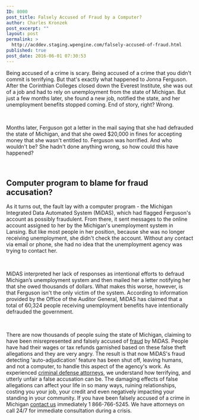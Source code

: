 ```yaml
---
ID: 8000
post_title: Falsely Accused of Fraud by a Computer?
author: Charles Kronzek
post_excerpt: ""
layout: post
permalink: >
  http://acddev.staging.wpengine.com/falsely-accused-of-fraud.html
published: true
post_date: 2016-06-01 07:30:53
---
```

<span style="font-weight: 400;">Being accused of a crime is scary. Being accused of a crime that you didn't commit is terrifying. But that's exactly what happened to Jonna Ferguson. After the Corinthian Colleges closed down the Everest Institute, she was out of a job and had to rely on unemployment from the state of Michigan. But just a few months later, she found a new job, notified the state, and her unemployment benefits stopped coming. End of story, right? Wrong.</span>

&nbsp;

<span style="font-weight: 400;">Months later, Ferguson got a letter in the mail saying that she had defrauded the state of Michigan, and that she owed $20,000 in fines for accepting money that she wasn't entitled to. Ferguson was horrified. And who wouldn't be? She hadn't done anything wrong, so how could this have happened?</span>

&nbsp;

<h2>Computer program to blame for fraud accusation?</h2>

<span style="font-weight: 400;">As it turns out, the fault lay with a computer program - the Michigan Integrated Data Automated System (MiDAS), which had flagged Ferguson's account as possibly fraudulent. From there, it sent messages to the online account assigned to her by the Michigan's unemployment system in Lansing. But like most people in her position, because she was no longer receiving unemployment, she didn't check the account. Without any contact via email or phone, she had no idea that the unemployment agency was trying to contact her.</span>

&nbsp;

<span style="font-weight: 400;">MiDAS interpreted her lack of responses as intentional efforts to defraud Michigan’s unemployment system and then mailed her a letter notifying her that she owed thousands of dollars. What makes this worse, however, is that Ferguson isn't the only victim of the system. According to information provided by the Office of the Auditor General, MiDAS has claimed that a total of 60,324 people receiving unemployment benefits have intentionally defrauded the government.</span>

&nbsp;

<span style="font-weight: 400;">There are now thousands of people suing the state of Michigan, claiming to have been misrepresented and falsely accused of </span><a href="http://acddev.staging.wpengine.com/health-care-fraud.html"><span style="font-weight: 400;">fraud</span></a><span style="font-weight: 400;"> by MiDAS. People have had their wages or tax refunds garnished based on these false theft allegations and they are very angry. The result is that now MiDAS's fraud detecting 'auto-adjudication' feature has been shut off, leaving humans, and not a computer, to handle this aspect of the agency's work.</span>
<span style="font-weight: 400;">As experienced </span><a href="http://acddev.staging.wpengine.com/trial-attorneys.html"><span style="font-weight: 400;">criminal defense attorneys</span></a><span style="font-weight: 400;">, we understand how terrifying, and utterly unfair a false accusation can be. The damaging effects of false allegations can affect your life in so many ways, ruining relationships, costing you your job, your credit and even negatively impacting your standing in your community. If you have been falsely accused of a crime in Michigan </span><a href="http://acddev.staging.wpengine.com/contact-us.html"><span style="font-weight: 400;">contact us</span></a><span style="font-weight: 400;"> immediately 1 866-766-5245. We have attorneys on call 24/7 for immediate consultation during a crisis. </span>
